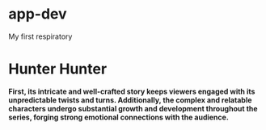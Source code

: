 # app-dev
My first respiratory
# Hunter Hunter
**First, its intricate and well-crafted story keeps viewers engaged with its unpredictable twists and turns. Additionally, the complex and relatable characters undergo substantial growth and development throughout the series, forging strong emotional connections with the audience.**
